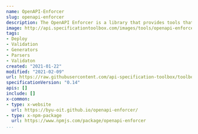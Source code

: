 ```yaml
---
name: OpenAPI-Enforcer
slug: openapi-enforcer
description: The OpenAPI Enforcer is a library that provides tools that make it easy to work with the OpenAPI specification. Allows you to create an API, validate against your OpenAPI documents, serialize, deserialize, and validate values using the OpenAPI schema.
image: http://api.specificationtoolbox.com/images/tools/openapi-enforcer.png
tags:
- Deploy
- Validation
- Generators
- Parsers
- Validaton
created: "2021-01-22"
modified: "2021-02-09"
url: https://raw.githubusercontent.com/api-specification-toolbox/toolbox/main/_tools/openapi-enforcer.md
specificationVersion: "0.14"
apis: []
include: []
x-common:
- type: x-website
  url: https://byu-oit.github.io/openapi-enforcer/
- type: x-npm-package
  url: https://www.npmjs.com/package/openapi-enforcer
...
```

